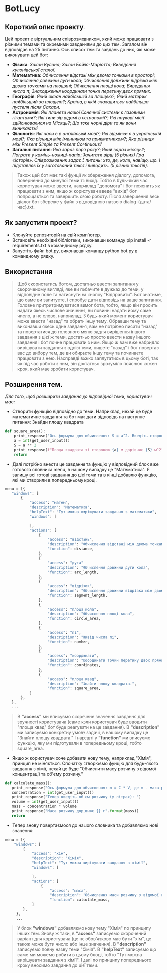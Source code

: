 # BotLucy
## Короткий опис проекту.

Цей проект є віртуальним співрозмовником, який може працювати з різними темами та окремими завданнями до цих тем. Загалом він відповідає на 25 питання. Ось список тем та завдань до них, які може виконувати цей бот:

- **Фізика**:
        *Закон Кулона*;
        *Закон Бойля-Маріотта*;
        *Виведення кулонівської сталої*.
- **Математика**:
        *Обчислення відстані між двома точками в просторі*;
        *Обчислення довжини дуги кола*;
        *Обчислення довжини відрізка між двома точками на площині*;
        *Обчислення площі кола*;
        *Виведення числа π*;
        *Знаходження координати точки перетину двох прямих*.
- **Географія**:
        *Який океан найбільший за площею?*;
        *Який материк найбільший за площею?*;
        *Країна, в якій знаходиться найбільша пустеля після Сахари*.
- **Астрономія**:
        *Які планети нашої Сонячної системи є газовими гігантами?*;
        *Які типи зір відомі в астрономії?*;
        *Які наукові місії здійснювалися на Місяць?*;
        *Що таке чорні діри та як вони виникають?*
- **Філологія**:
        *Які часи є в англійській мові?*;
        *Які відмінки є в українській мові?*;
        *Яка різниця між іменником та прикметником?*;
        *Яка різниця між Present Simple та Present Continuous?*
- **Загальні питання**:
        *Яка зараз пора року?*;
        *Який зараз місяць?*;
        *Пограти у камінь-ножиці-папір*;
        *Зачитати вірш (5 різних)*
        *Гра «історія». Співрозмовник задає 5 питань: хто, де, коли, навіщо, що. І підставляє їх у заготований текст і виводить. (5 різних текстів).* 

> Також цей бот має такі фунції як збереження діалогу, допомога, повернення до минулої теми та вихід. Тобто в будь-який час користувач може ввести, наприклад "допомога" і бот пояснить як працювати з ним, якщо ж користувач введе "вихід" бот попрощається та завершить свою роботу. Після завершення весь діалог бот збереже у файл з відповідною назвою dialog-{дата/час}.txt.

## Як запустити проект?
- Клонуйте репозиторій на свій комп'ютер.
- Встановіть необхідні бібліотеки, виконавши команду pip install -r requirements.txt в командному рядку.
- Запустіть файл bot.py, виконавши команду python bot.py в командному рядку.

## Використання
>Щоб скористатись ботом, достатньо ввести запитання у скороченому вигляді, яке ви побачите в дужках до теми, у відповідне поле та натиснути на кнопку "Відправити". Бот знатиме, що саме ви запитуєте, і спробує дати відповідь на ваше запитання. Головне притритримуватися вимог бота, тобто, якщо він просить надати якесь числове значення, ви повинні надати йому саме число, а не слово, наприклад. В будь-який момент користувач може ввести "назад" та обрати іншу тему. Обравши тему та виконавши якесь одне завдання, вам не потрібно писати "назад" та повертатися до головного меню задля вирішення іншого завдання з цієї ж теми, достатньо просто ввести назву іншого завдання і бот почне працювати з ним. Якщо ж вам вже набридло вирішувати завдання з однієї теми, пишете "назад" і бот повертає вас до вибору тем, де ви обираєте іншу тему та починаєте працювати з нею. Насправді важко заплутатись в цьому боті, так як під час роботи з ним, він достатньо зрозуміло пояснює кожен крок, який має зробити користувач.

## Розширення тем.

*Для того, щоб розширити завдання до відповідної теми, користувач має:*

- Створити функцію відповідно до теми. Наприклад, нехай це буде математичне завдання та бот має дати відповідь на наступне питання: Знайди площу квадрата.
``` python
def square_area():
    print_response("Ось формула для обчислення: S = а^2. Введіть сторону квадрата в м: ")
    a = int(get_user_input())
    S = a ** 2
    print_response(f"Площа квадрата зі стороною {a} м дорівнює {S} м^2")
    return
``` 
- Далі потрібно внести це завдання та фунцію у відповідний блок вже готового словника menu, в нашому випадку це "Математика". Я залишу всі готові завдання до цієї теми та в кінці добавлю функцію, які ми створили в попередньому кроці.
 ``` python
 menu = [{
    "windows": [
        {
            "access": "матем",
            "description": "Математика",
            "helpText": "Тут можна вирішувати завдання з математики",
            "windows": [

            ],
            "actions": [
                {
                    "access": "відстань",
                    "description": "Обчислення відстані між двома точками в просторі",
                    "function": distance,
                },
                {
                    "access": "дуга",
                    "description": "Обчислення довжини дуги кола",
                    "function": arc_length,
                },
                {
                    "access": "відрізок",
                    "description": "Обчислення довжини відрізка між двома точками на площині",
                    "function": segment_length,
                },
                {
                    "access": "площа кола",
                    "description": "Обчислення площі кола",
                    "function": circle_area,
                },
                {
                    "access": "пі",
                    "description": "Вивід числа пі",
                    "function": number,
                },
                {
                    "access": "координати",
                    "description": "Координати точки перетину двох прямих",
                    "function": coordinates,
                },
                {
                    "access": "площа квад",
                    "description": "Знайти площу квадрата.",
                    "function": square_area,
            ]
        },
    },
    ...
 ```
 > В **"access"** ми вписуємо скоречене значення завдання для зручності користувача (саме коли користувач буде вводити "площа квад" бот буде реагувати на це завдання).
 >В **"description"** ми записуємо конкретну умову задачі, в нашому випадку це "Знайти площу квадрата." 
 >І нарешті у **"function"** ми вписуємо функцію, яку ми підготували в попередньому кроці, тобто square_area.
 
- Якщо ж користувач хоче добавити нову тему, наприклад "Хімія", принцип не міняється. Спочатку створюємо фунцію для будь-якого завдання з хімії, нехай це буде "Обчислити масу розчину з відомої концентрації та об'єму розчину."
 ``` python
def calculate_mass():
    print_response("Ось формула для обчислення: m = C * V, де m - маса розчину (у грамах), C - концентрація розчину (у моль/л), V - об'єм розчину (у літрах). Введіть концентрацію розчину (у моль/л): ")
    concentration = int(get_user_input())
    print_response("Тепер введіть об'єм розчину (у літрах): ")
    volume = int(get_user_input())
    mass = concentration * volume
    print_response("Маса розчину дорівнює {} г".format(mass))
    return
 ```

- Тепер знову повертаємося до нашого словника та добавляємо нові значення:
``` python
menu = [{
    "windows": [
        {
            "access": "хім",
            "description": "Хімія",
            "helpText": "Тут можна вирішувати завдання з хімії",
            "windows": [

            ],
            "actions": [
                {
                    "access": "маса",
                    "description": "Обчислення маси розчину з відомої концентрації та об’єму розчину.",
                    "function": calculate_mass,
            ]
        },
     },
     ...
  ``` 
>У блок **"windows"** добавляємо нову тему "Хімія" по принципу інших тем. 
>Знову ж таки, в **"access"** записуємо скорочений варіант для користувача (це не обовʼязково має бути "хім", це також може бути число або інше значення). 
>В **"description"** записуємо повну назву теми "Хімія". 
>В **"helpText"** записуємо що саме ми можемо робити в цьому блоці, тобто "Тут можна вирішувати завдання з хімії". І далі по принципу попереднього кроку вносимо завдання до цієї теми.
